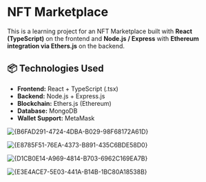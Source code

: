 # NFT Marketplace

This is a learning project for an NFT Marketplace built with **React (TypeScript)** on the frontend and **Node.js / Express** with **Ethereum integration via Ethers.js** on the backend.

## 📦 Technologies Used

- **Frontend:** React + TypeScript (.tsx)
- **Backend:** Node.js + Express.js
- **Blockchain:** Ethers.js (Ethereum)
- **Database:** MongoDB
- **Wallet Support:** MetaMask


![{B6FAD291-4724-4DBA-B029-98F68172A61D}](https://github.com/user-attachments/assets/d95b1474-df66-456d-a46a-46239c5850a4)

![{E8785F51-76EA-4373-B891-435C6BDE58D0}](https://github.com/user-attachments/assets/7f1655ae-113b-426c-9d5f-2ba4aea6f7f0)

![{D1CB0E14-A969-4814-B703-6962C169EA7B}](https://github.com/user-attachments/assets/53f8d1a5-2ad4-4b99-829c-c2533ff8b0e0)

![{E3E4ACE7-5E03-441A-B14B-1BC80A18538B}](https://github.com/user-attachments/assets/c9124d06-4f0d-4976-b1c0-bca3894e157a)


